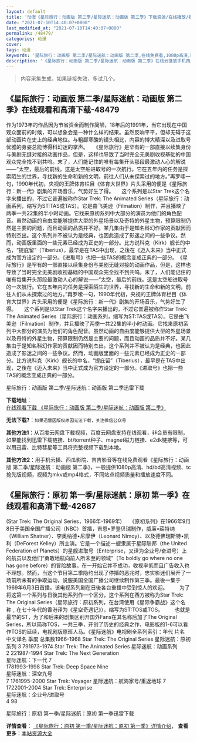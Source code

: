 ```yaml
---
layout: default
title: '动漫《星际旅行：动画版 第二季/星际迷航：动画版 第二季》下载资源/在线播放/视频地址/1080p/高清/蓝光'
date: "2021-07-10T14:40:07+0800"
last_modified_at: "2021-07-10T14:40:07+0800"
permalink: /48479/
categories: 动漫
cover:
tags: 动漫
keywords: '星际旅行：动画版 第二季/星际迷航：动画版 第二季,在线免费看,1080p高清,bt种子,torrent,百度云盘,magnet,磁力链,迅雷下载资源'
description: '《星际旅行：动画版 第二季/星际迷航：动画版 第二季》在线云播放手机西瓜影院吉吉影音免费看，1080p高清bd/hd未删减完整版和tc抢先枪版，mkv/mp4格式，附带bt/torrent种子、magnet/磁力链、百度云盘、网盘资源迅雷下载链接'
---
```


>内容采集生成，如果链接失效，多试几个。


## 《星际旅行：动画版 第二季/星际迷航：动画版 第二季》在线观看和高清下载-48479

作为1973年的作品因为节省资金而制作简陋，18年后的1991年，当它出现在中国观众面前的时候，可以想象会是一种什么样的结果。虽然反响平平，但却无碍于这部动画片在史上的经典地位。与粗鄙寒酸的镜头相比，内容的博大精深以及进取号优雅的身姿总能博得科幻迷的掌声。</div>　　《星际旅行》是罕有的一部直接以续集身份与美剧无缝对接的动画作品，但是，这样也导致了当时完全无美剧收视基础的中国观众完全找不到共呜。末了，人们能记住的唯有每集开头那段最激动人心的解说——“太空，最后的前线。这是太空船进取号的一次航行。它在五年内的任务是探索陌生的世界，寻找新的生命和新的文明，前往人们从未探索过的地方。”再罗嗦一句，1990年代初，央视的王牌体育栏目《体育大世界》片头采用的便是《星际旅行：新一代》剧集的开场音乐，气势好生了得。</div>　　这个系列是以Star Trek这个名字来播出的，不过它普遍被称作Star Trek: The Animated Series（星际旅行：动画系列，缩写为ST:TAS或TAS）。它是由飞美逊（Filmation）制作，并且播映了两季一共22集的半小时动画。它找来原初系列中大部分的演员为他们的角色配音。虽然动画的自由度能够提供大型的外星场景以及奇特的外星生物，预算限制仍然是主要的问题，而且动画的品质并不好。某几集由于是知名科幻作家的贡献因而特别杰出。这个系列并不被认为是经典，也因此造成了影迷之间的一些争议。然而，动画版里面的一些元素已经成为正史的一部分。比方说科克（Kirk）舰长的中名，“提庇留”（Tiberius），最早是在TAS中出现，之後在《迈入未来》当中正式成为官方设定的一部分。《进取号》也把一些TAS的概念变成正典的一部分。</div>　《星际旅行》是罕有的一部直接以续集身份与美剧无缝对接的动画作品，但是，这样也导致了当时完全无美剧收视基础的中国观众完全找不到共呜。末了，人们能记住的唯有每集开头那段最激动人心的解说——“太空，最后的前线。这是太空船进取号的一次航行。它在五年内的任务是探索陌生的世界，寻找新的生命和新的文明，前往人们从未探索过的地方。”再罗嗦一句，1990年代初，央视的王牌体育栏目《体育大世界》片头采用的便是《星际旅行：新一代》剧集的开场音乐，气势好生了得。</div>　　这个系列是以Star Trek这个名字来播出的，不过它普遍被称作Star Trek: The Animated Series（星际旅行：动画系列，缩写为ST:TAS或TAS）。它是由飞美逊（Filmation）制作，并且播映了两季一共22集的半小时动画。它找来原初系列中大部分的演员为他们的角色配音。虽然动画的自由度能够提供大型的外星场景以及奇特的外星生物，预算限制仍然是主要的问题，而且动画的品质并不好。某几集由于是知名科幻作家的贡献因而特别杰出。这个系列并不被认为是经典，也因此造成了影迷之间的一些争议。然而，动画版里面的一些元素已经成为正史的一部分。比方说科克（Kirk）舰长的中名，“提庇留”（Tiberius），最早是在TAS中出现，之後在《迈入未来》当中正式成为官方设定的一部分。《进取号》也把一些TAS的概念变成正典的一部分。</div>


星际旅行：动画版 第二季/星际迷航：动画版 第二季迅雷下载

**下载地址**： [在线观看下载 《星际旅行：动画版 第二季/星际迷航：动画版 第二季》](https://www.993dy.com//vod-detail-id-5154.html) 


**无法下载?**：`如果迅雷因版权原因无法下载，关注微信公众号 `

**其他方法1**：从百度云网盘下载视频，百度云网盘支持在线观看，非会员有限制，如果能找到迅雷下载链接、bt/torrent种子、magnet磁力链接、e2dk链接等，可以用迅雷、比特彗星等工具将完整视频下载到本地。

**其他方法2**：用手机云播、西瓜影院、吉吉影音等在线免费观看《星际旅行：动画版 第二季/星际迷航：动画版 第二季》，一般提供1080p高清、hd/bd高清视频、tc抢先版视频，视频为mkv或mp4格式，不同站点视频质量和播放速度不同。


## 《星际旅行：原初 第一季/星际迷航：原初 第一季》在线观看和高清下载-42687

(Star Trek: The Original Series，1966年-1969年)　　《原初系列》在1966年9月8日于美国全国广播公司（NBC）首播，吉恩•罗登贝瑞制作，威廉•薛特纳（William Shatner）、李奥纳德•尼摩伊（Leonard Nimoy）、以及德佛瑞斯特•凯利（DeForest Kelley）所主演。它是一个描述一艘隶属于星际联邦（the United Federation of Planets）的星舰进取号（Enterprise，又译为企业号/奋进号）上的航员以及他们“勇敢地航向前人所未至的领域”（To boldly go where no one has gone before）的冒险故事。在一开始它并不成功，收视率低而且广告收入也不理想。然而，当这个节目第二季隐约出现了停播的恶兆时，忠实影迷们展开了一场前所未有的争取运动，说服美国全国广播公司继续制作第三季。最後一集于1969年6月3日首播。该电视系列剧在日後各台重播中受到惊人的欢迎。&nbsp;　　为了将这第一个系列与日後其他系列作一个区分，这个系列在西方被称为Star Trek: The Original Series（星际旅行：原初系列，在台湾使用《星际争霸战》这个名称﹐在七十年代的香港译为《星空奇遇记》），缩写为ST:TOS或TOS。&nbsp;　　也就是最早的ST，为了和后来的剧集区别开国外Fans在其名称后加了The Original Series，所以简称TOS，一共三季，开创了历史的经典之作，电影版的1-6可以看作TOS的延续，电视剧版原班人马。</div>《星际迷航》电视剧全系列索引：年代      片名                 中文译名            季度   总集数</div>1966-1968  Star Trek: The Original Series 星际迷航：原初系列         3 791973-1974     Star Trek: The Animated Series 星际迷航：动画系列<span class="Apple-tab-span" style="white-space:pre;">        2 221987-1994     Star Trek: The Next Generation 星际迷航：下一代<span class="Apple-tab-span" style="white-space:pre;">        7 1781993-1998  Star Trek: Deep Space Nine     星际迷航：深空九号<span class="Apple-tab-span" style="white-space:pre;">        7 1761995-2000  Star Trek: Voyager         星际迷航：航海家号/重返地球    7 1722001-2004  Star Trek: Enterprise     星际迷航：企业号/进取号<span class="Apple-tab-span" style="white-space:pre;">    4 98


星际旅行：原初 第一季/星际迷航：原初 第一季迅雷下载

**详情查看**： [《星际旅行：原初 第一季/星际迷航：原初 第一季》详情介绍](/movie/42687/)， **查看更多**：[本站资源大全](/movie/t/all/)

